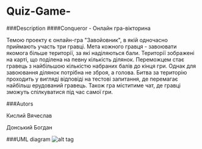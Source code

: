 # Quiz-Game-
###Description
####Сonqueror - Онлайн гра-вікторина

Темою проекту є онлайн-гра "Завойовник", в якій одночасно приймають участь три гравці. Мета кожного гравця - завоювати якомога більше території, за які наділяються бали. Території зображені на карті, що поділена на певну кількість ділянок. Переможцем стає гравець з найбільшою кількістю набраних балів до кінця гри. Однак для завоювання ділянок потрібна не зброя, а голова. Битва за територію проходить у вигляді відповіді на тестові запитання, де перемагає найбільш ерудований гравець.
Також гра міститиме чат, де гравці зможуть спілкуватися під час самої гри.

###Autors

Кислий Вячеслав 

Донський Богдан

###UML diagram
![alt tag](https://pp.vk.me/c623917/v623917941/225e1/Tg2kvXZ84FU.jpg)
